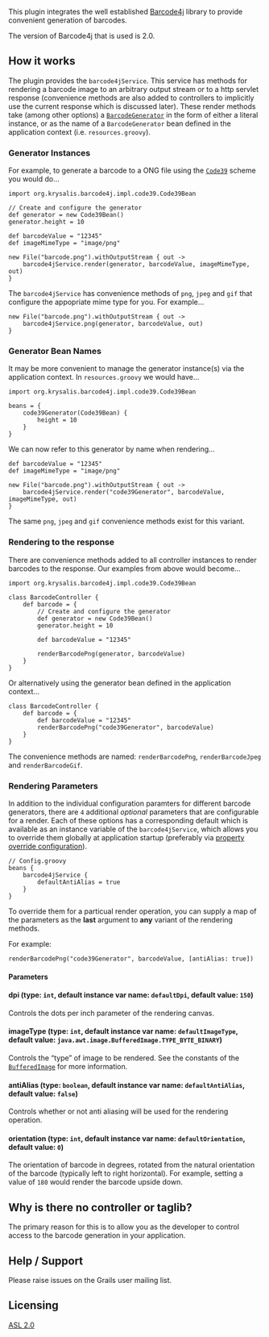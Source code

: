 This plugin integrates the well established [Barcode4j](http://barcode4j.sourceforge.net/ "Welcome to Barcode4J") library to provide convenient generation of barcodes.

The version of Barcode4j that is used is 2.0.

## How it works

The plugin provides the `barcode4jService`. This service has methods for rendering a barcode image to an arbitrary output stream or to a http servlet response (convenience methods are also added to controllers to implicitly use the current response which is discussed later). These render methods take (among other options) a [`BarcodeGenerator`](http://barcode4j.sourceforge.net/2.0/javadocs/org/krysalis/barcode4j/BarcodeGenerator.html "BarcodeGenerator (barcode4j 2.0 API)") in the form of either a literal instance, or as the name of a `BarcodeGenerator` bean defined in the application context (i.e. `resources.groovy`).

### Generator Instances

For example, to generate a barcode to a ONG file using the [`Code39`](http://en.wikipedia.org/wiki/Code_39 "Code 39 - Wikipedia, the free encyclopedia") scheme you would do…

    import org.krysalis.barcode4j.impl.code39.Code39Bean
        
    // Create and configure the generator
    def generator = new Code39Bean()
    generator.height = 10
    
    def barcodeValue = "12345"
    def imageMimeType = "image/png"
    
    new File("barcode.png").withOutputStream { out ->
        barcode4jService.render(generator, barcodeValue, imageMimeType, out)
    }

The `barcode4jService` has convenience methods of `png`, `jpeg` and `gif` that configure the appopriate mime type for you. For example…

    new File("barcode.png").withOutputStream { out ->
        barcode4jService.png(generator, barcodeValue, out)
    }

### Generator Bean Names

It may be more convenient to manage the generator instance(s) via the application context. In `resources.groovy` we would have…

    import org.krysalis.barcode4j.impl.code39.Code39Bean
    
    beans = {
        code39Generator(Code39Bean) {
            height = 10
        }
    }

We can now refer to this generator by name when rendering…

    def barcodeValue = "12345"
    def imageMimeType = "image/png"
    
    new File("barcode.png").withOutputStream { out ->
        barcode4jService.render("code39Generator", barcodeValue, imageMimeType, out)
    }

The same `png`, `jpeg` and `gif` convenience methods exist for this variant.

### Rendering to the response

There are convenience methods added to all controller instances to render barcodes to the response. Our examples from above would become…

    import org.krysalis.barcode4j.impl.code39.Code39Bean
    
    class BarcodeController {
        def barcode = {
            // Create and configure the generator
            def generator = new Code39Bean()
            generator.height = 10

            def barcodeValue = "12345"

            renderBarcodePng(generator, barcodeValue)
        }
    }

Or alternatively using the generator bean defined in the application context…

    class BarcodeController {
        def barcode = {
            def barcodeValue = "12345"
            renderBarcodePng("code39Generator", barcodeValue)
        }
    }

The convenience methods are named: `renderBarcodePng`, `renderBarcodeJpeg` and `renderBarcodeGif`.

### Rendering Parameters

In addition to the individual configuration paramters for different barcode generators, there are `4` additional *optional* parameters that are configurable for a render. Each of these options has a corresponding default which is available as an instance variable of the `barcode4jService`, which allows you to override them globally at application startup (preferably via [property override configuration](http://grails.org/doc/latest/guide/14.%20Grails%20and%20Spring.html#14.6%20Property%20Override%20Configuration "14. Grails and Spring")).

    // Config.groovy
    beans {
        barcode4jService {
            defaultAntiAlias = true
        }
    }

To override them for a particual render operation, you can supply a map of the parameters as the **last** argument to **any** variant of the rendering methods.

For example:

    renderBarcodePng("code39Generator", barcodeValue, [antiAlias: true])

#### Parameters

#### dpi (type: `int`, default instance var name: `defaultDpi`, default value: `150`)

Controls the dots per inch parameter of the rendering canvas.

#### imageType (type: `int`, default instance var name: `defaultImageType`, default value: `java.awt.image.BufferedImage.TYPE_BYTE_BINARY`)

Controls the “type” of image to be rendered. See the constants of the [`BufferedImage`](http://download.oracle.com/javase/6/docs/api/java/awt/image/BufferedImage.html#field_summary "BufferedImage (Java Platform SE 6)") for more information.

#### antiAlias (type: `boolean`, default instance var name: `defaultAntiAlias`, default value: `false`)

Controls whether or not anti aliasing will be used for the rendering operation.

#### orientation (type: `int`, default instance var name: `defaultOrientation`, default value: `0`)

The orientation of barcode in degrees, rotated from the natural orientation of the barcode (typically left to right horizontal). For example, setting a value of `180` would render the barcode upside down.

## Why is there no controller or taglib?

The primary reason for this is to allow you as the developer to control access to the barcode generation in your application.

## Help / Support

Please raise issues on the Grails user mailing list.

## Licensing

[ASL 2.0](http://www.apache.org/licenses/LICENSE-2.0.html "Apache License, Version 2.0")